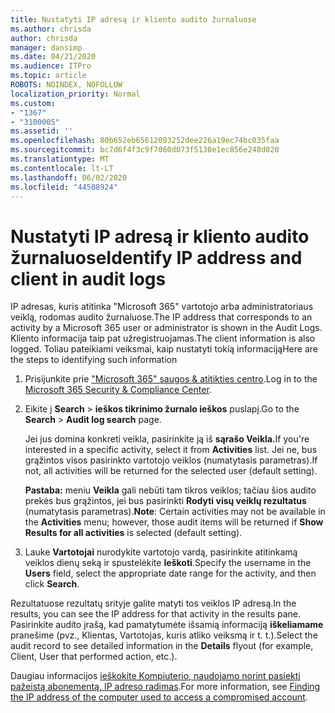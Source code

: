 ```yaml
---
title: Nustatyti IP adresą ir kliento audito žurnaluose
ms.author: chrisda
author: chrisda
manager: dansimp
ms.date: 04/21/2020
ms.audience: ITPro
ms.topic: article
ROBOTS: NOINDEX, NOFOLLOW
localization_priority: Normal
ms.custom:
- "1367"
- "3100005"
ms.assetid: ''
ms.openlocfilehash: 80b652eb65612093252dee226a19ec74bc035faa
ms.sourcegitcommit: bc7d6f4f3c9f7060d073f5130e1ec856e248d020
ms.translationtype: MT
ms.contentlocale: lt-LT
ms.lasthandoff: 06/02/2020
ms.locfileid: "44508924"
---
```

# <a name="identify-ip-address-and-client-in-audit-logs"></a><span data-ttu-id="e163c-102">Nustatyti IP adresą ir kliento audito žurnaluose</span><span class="sxs-lookup"><span data-stu-id="e163c-102">Identify IP address and client in audit logs</span></span>

<span data-ttu-id="e163c-103">IP adresas, kuris atitinka "Microsoft 365" vartotojo arba administratoriaus veiklą, rodomas audito žurnaluose.</span><span class="sxs-lookup"><span data-stu-id="e163c-103">The IP address that corresponds to an activity by a Microsoft 365 user or administrator is shown in the Audit Logs.</span></span> <span data-ttu-id="e163c-104">Kliento informacija taip pat užregistruojamas.</span><span class="sxs-lookup"><span data-stu-id="e163c-104">The client information is also logged.</span></span> <span data-ttu-id="e163c-105">Toliau pateikiami veiksmai, kaip nustatyti tokią informaciją</span><span class="sxs-lookup"><span data-stu-id="e163c-105">Here are the steps to identifying such information</span></span>

1. <span data-ttu-id="e163c-106">Prisijunkite prie ["Microsoft 365" saugos & atitikties centro](https://protection.office.com/).</span><span class="sxs-lookup"><span data-stu-id="e163c-106">Log in to the [Microsoft 365 Security & Compliance Center](https://protection.office.com/).</span></span>

2. <span data-ttu-id="e163c-107">Eikite į **Search**  >  **ieškos tikrinimo žurnalo ieškos** puslapį.</span><span class="sxs-lookup"><span data-stu-id="e163c-107">Go to the **Search** > **Audit log search** page.</span></span>

   <span data-ttu-id="e163c-108">Jei jus domina konkreti veikla, pasirinkite ją iš **sąrašo Veikla.**</span><span class="sxs-lookup"><span data-stu-id="e163c-108">If you're interested in a specific activity, select it from **Activities** list.</span></span> <span data-ttu-id="e163c-109">Jei ne, bus grąžintos visos pasirinkto vartotojo veiklos (numatytasis parametras).</span><span class="sxs-lookup"><span data-stu-id="e163c-109">If not, all activities will be returned for the selected user (default setting).</span></span>

   <span data-ttu-id="e163c-110">**Pastaba:** meniu **Veikla** gali nebūti tam tikros veiklos; tačiau šios audito prekės bus grąžintos, jei bus pasirinkti **Rodyti visų veiklų rezultatus** (numatytasis parametras).</span><span class="sxs-lookup"><span data-stu-id="e163c-110">**Note**: Certain activities may not be available in the **Activities** menu; however, those audit items will be returned if **Show Results for all activities** is selected (default setting).</span></span>

3. <span data-ttu-id="e163c-111">Lauke **Vartotojai** nurodykite vartotojo vardą, pasirinkite atitinkamą veiklos dienų seką ir spustelėkite **Ieškoti**.</span><span class="sxs-lookup"><span data-stu-id="e163c-111">Specify the username in the **Users** field, select the appropriate date range for the activity, and then click **Search**.</span></span>

<span data-ttu-id="e163c-112">Rezultatuose rezultatų srityje galite matyti tos veiklos IP adresą.</span><span class="sxs-lookup"><span data-stu-id="e163c-112">In the results, you can see the IP address for that activity in the results pane.</span></span> <span data-ttu-id="e163c-113">Pasirinkite audito įrašą, kad pamatytumėte išsamią informaciją **iškeliamame** pranešime (pvz., Klientas, Vartotojas, kuris atliko veiksmą ir t. t.).</span><span class="sxs-lookup"><span data-stu-id="e163c-113">Select the audit record to see detailed information in the **Details** flyout (for example, Client, User that performed action, etc.).</span></span>

<span data-ttu-id="e163c-114">Daugiau informacijos [ieškokite Kompiuterio, naudojamo norint pasiekti pažeistą abonementą, IP adreso radimas](https://docs.microsoft.com/microsoft-365/compliance/auditing-troubleshooting-scenarios#find-the-ip-address-of-the-computer-used-to-access-a-compromised-account).</span><span class="sxs-lookup"><span data-stu-id="e163c-114">For more information, see [Finding the IP address of the computer used to access a compromised account](https://docs.microsoft.com/microsoft-365/compliance/auditing-troubleshooting-scenarios#find-the-ip-address-of-the-computer-used-to-access-a-compromised-account).</span></span>
